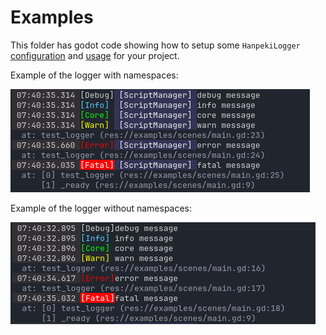 # Examples

This folder has godot code showing how to setup some `HanpekiLogger` [configuration](./singletons/log.gd) and [usage](./scenes/main.gd) for your project.

Example of the logger with namespaces:

![Example usage](./img/example-ns.png)

Example of the logger without namespaces:

![Example usage](./img/example-no-ns.png)
